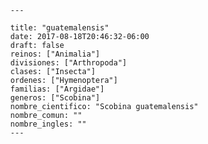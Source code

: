 
      ---

      title: "guatemalensis"
      date: 2017-08-18T20:46:32-06:00
      draft: false
      reinos: ["Animalia"]
      divisiones: ["Arthropoda"]
      clases: ["Insecta"]
      ordenes: ["Hymenoptera"]
      familias: ["Argidae"]
      generos: ["Scobina"]
      nombre_cientifico: "Scobina guatemalensis"
      nombre_comun: ""
      nombre_ingles: ""
      ---

      